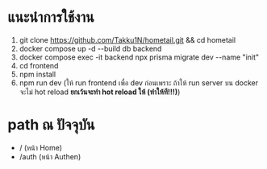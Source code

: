 # แนะนำการใช้งาน
1. git clone https://github.com/Takku1N/hometail.git && cd hometail
2. docker compose up -d --build db backend
3. docker compose exec -it backend npx prisma migrate dev --name "init"
4. cd frontend
5. npm install
6. npm run dev (ให้ run frontend เพื่อ dev ก่อนเพราะ ถ้าให้ run server บน docker จะไม่ hot reload **ยกเว้นจะทำ hot reload ให้ (ทำให้ที!!!)**)

# path ณ ปัจจุบัน
* /  (หน้า Home)
* /auth  (หน้า Authen)

